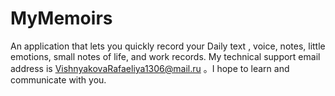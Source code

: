 # MyMemoirs
An application that lets you quickly record your Daily text , voice, notes, little emotions, small notes of life, and work records. 
My technical support email address is VishnyakovaRafaeliya1306@mail.ru 。I hope to learn and communicate with you.

